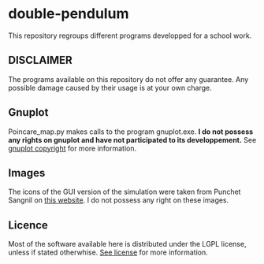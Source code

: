 # double-pendulum
This repository regroups different programs developped for a school work.

## DISCLAIMER
The programs available on this repository do not offer any guarantee. Any possible damage caused by their usage is at your own charge.

## Gnuplot
Poincare_map.py makes calls to the program gnuplot.exe. **I do not possess any rights on gnuplot and have not participated to its developpement.** See [gnuplot copyright](https://github.com/alexishorner/double-pendulum/blob/master/command-line/gnuplot/license/Copyright) for more information.

## Images
The icons of the GUI version of the simulation were taken from Punchet Sangnil on [this website](https://chetmhcid.files.wordpress.com/2014/02/task-icon-list_800px.jpg). I do not possess any right on these images.

## Licence
Most of the software available here is distributed under the LGPL license, unless if stated otherwhise. [See license](https://github.com/alexishorner/double-pendulum/edit/master/LISENCE.md) for more information.
